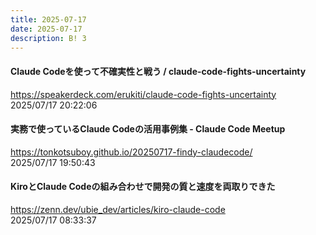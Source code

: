 ```yaml
---
title: 2025-07-17
date: 2025-07-17
description: B! 3
---
```


#### Claude Codeを使って不確実性と戦う / claude-code-fights-uncertainty
https://speakerdeck.com/erukiti/claude-code-fights-uncertainty<br>
2025/07/17 20:22:06<br>


#### 実務で使っているClaude Codeの活用事例集 - Claude Code Meetup
https://tonkotsuboy.github.io/20250717-findy-claudecode/<br>
2025/07/17 19:50:43<br>


#### KiroとClaude Codeの組み合わせで開発の質と速度を両取りできた
https://zenn.dev/ubie_dev/articles/kiro-claude-code<br>
2025/07/17 08:33:37<br>



